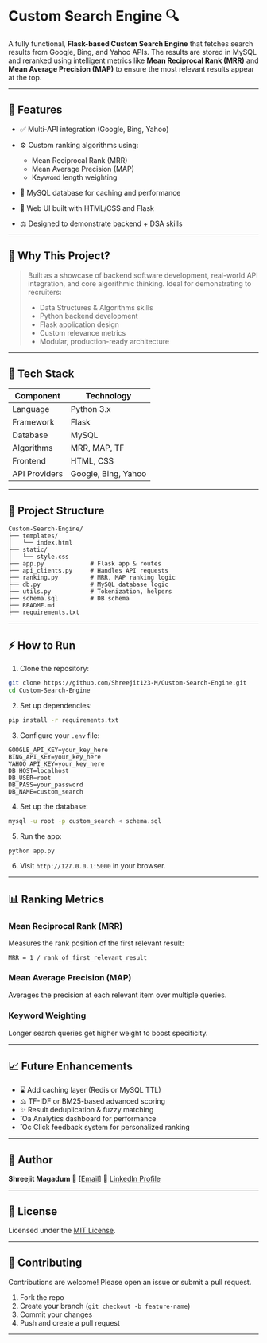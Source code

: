 # Custom Search Engine 🔍

A fully functional, **Flask-based Custom Search Engine** that fetches search results from Google, Bing, and Yahoo APIs. The results are stored in MySQL and reranked using intelligent metrics like **Mean Reciprocal Rank (MRR)** and **Mean Average Precision (MAP)** to ensure the most relevant results appear at the top.

---

## 🚀 Features

* ✅ Multi-API integration (Google, Bing, Yahoo)
* ⚙️ Custom ranking algorithms using:

  * Mean Reciprocal Rank (MRR)
  * Mean Average Precision (MAP)
  * Keyword length weighting
* 📂 MySQL database for caching and performance
* 🔎 Web UI built with HTML/CSS and Flask
* ⚖️ Designed to demonstrate backend + DSA skills

---

## 🧠 Why This Project?

> Built as a showcase of backend software development, real-world API integration, and core algorithmic thinking. Ideal for demonstrating to recruiters:
>
> * Data Structures & Algorithms skills
> * Python backend development
> * Flask application design
> * Custom relevance metrics
> * Modular, production-ready architecture

---

## 🧰 Tech Stack

| Component     | Technology          |
| ------------- | ------------------- |
| Language      | Python 3.x          |
| Framework     | Flask               |
| Database      | MySQL               |
| Algorithms    | MRR, MAP, TF        |
| Frontend      | HTML, CSS           |
| API Providers | Google, Bing, Yahoo |

---

## 📆 Project Structure

```
Custom-Search-Engine/
├── templates/
│   └── index.html
├── static/
│   └── style.css
├── app.py             # Flask app & routes
├── api_clients.py     # Handles API requests
├── ranking.py         # MRR, MAP ranking logic
├── db.py              # MySQL database logic
├── utils.py           # Tokenization, helpers
├── schema.sql         # DB schema
├── README.md
├── requirements.txt
```

---

## ⚡ How to Run

1. Clone the repository:

```bash
git clone https://github.com/Shreejit123-M/Custom-Search-Engine.git
cd Custom-Search-Engine
```

2. Set up dependencies:

```bash
pip install -r requirements.txt
```

3. Configure your `.env` file:

```
GOOGLE_API_KEY=your_key_here
BING_API_KEY=your_key_here
YAHOO_API_KEY=your_key_here
DB_HOST=localhost
DB_USER=root
DB_PASS=your_password
DB_NAME=custom_search
```

4. Set up the database:

```bash
mysql -u root -p custom_search < schema.sql
```

5. Run the app:

```bash
python app.py
```

6. Visit `http://127.0.0.1:5000` in your browser.

---

## 📊 Ranking Metrics

### Mean Reciprocal Rank (MRR)

Measures the rank position of the first relevant result:

```
MRR = 1 / rank_of_first_relevant_result
```

### Mean Average Precision (MAP)

Averages the precision at each relevant item over multiple queries.

### Keyword Weighting

Longer search queries get higher weight to boost specificity.

---

## 📈 Future Enhancements

* ⌛ Add caching layer (Redis or MySQL TTL)
* ⚖️ TF-IDF or BM25-based advanced scoring
* ✨ Result deduplication & fuzzy matching
* Ὄa Analytics dashboard for performance
* Ὂc Click feedback system for personalized ranking

---

## 👤 Author

**Shreejit Magadum**
📧 \[[Email](mailto:shreejitmagadum2003@gmail.com)]
👤 [LinkedIn Profile](https://www.linkedin.com/in/shreejitm)

---

## 📅 License

Licensed under the [MIT License](LICENSE).

---

## 🚧 Contributing

Contributions are welcome! Please open an issue or submit a pull request.

1. Fork the repo
2. Create your branch (`git checkout -b feature-name`)
3. Commit your changes
4. Push and create a pull request

---

